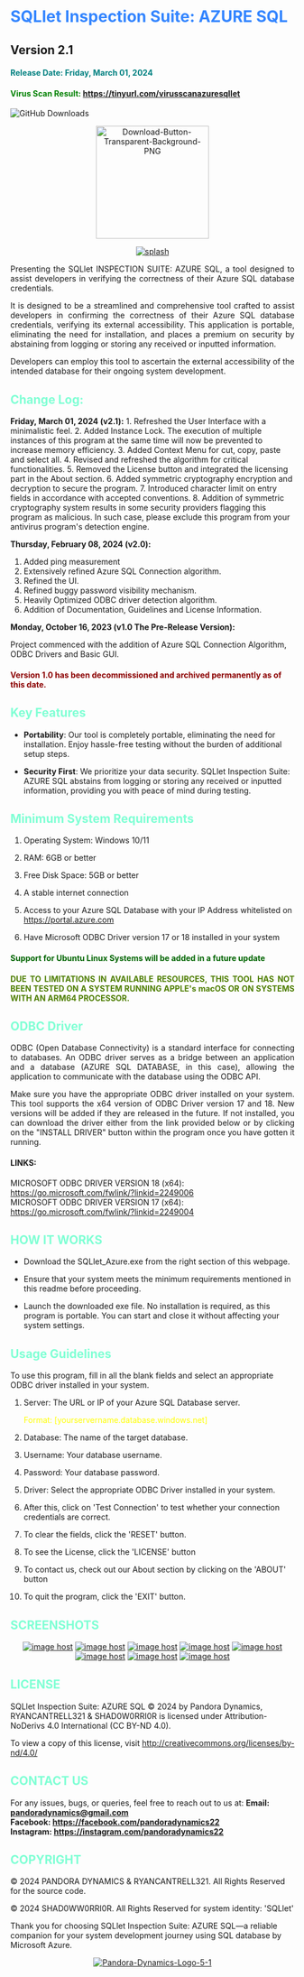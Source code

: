 
<h1 style="color: #3385ff">SQLlet Inspection Suite: AZURE SQL</h1>
<h2>Version 2.1</h2> 
<h4 style="color: teal">Release Date: Friday, March 01, 2024</h4>
<h4 style="color:green">Virus Scan Result: <a href="https://virusscan.jotti.org/en-US/filescanjob/os0fo83tsj">https://tinyurl.com/virusscanazuresqllet</a></h4>

![GitHub Downloads](https://img.shields.io/github/downloads/ryancantrell321/SQLlet-Azure-SQL/total)

<center>
<a href="https://4cvw4d-my.sharepoint.com/:u:/g/personal/ryancantrell321_4cvw4d_onmicrosoft_com/ET9cWbhwhxdGsJKlE7lgSgABr2k30tePI689xcsdrSxkzw?e=YIqcko"><img src="https://i.ibb.co/9ZznVxP/Download-Button-Transparent-Background-PNG.png" alt="Download-Button-Transparent-Background-PNG" border="0" width=200></a>
</center>

<p style="text-align: center">
<a href="https://ibb.co/zQt1FB5"><img src="https://i.ibb.co/k5PpJwy/splash.png" alt="splash" border="0"></a>
</p>
<p style="text-align: justify">Presenting the SQLlet INSPECTION SUITE: AZURE SQL, a tool designed to assist developers in verifying the correctness of their Azure SQL database credentials.</p>

<p style="text-align: justify">
It is designed to be a streamlined and comprehensive tool crafted to assist developers in confirming the correctness of their Azure SQL database credentials, verifying its external accessibility. This application is portable, eliminating the need for installation, and places a premium on security by abstaining from logging or storing any received or inputted information.
</p>

<p style="text-align: justify">
Developers can employ this tool to ascertain the external accessibility of the intended database for their ongoing system development.
</p>

<h2 style="color:aquamarine">Change Log:</h2>
<strong>Friday, March 01, 2024 (v2.1):</strong>
1. Refreshed the User Interface with a minimalistic feel.
2. Added Instance Lock. The execution of multiple instances of this program at the same time will now be prevented to increase memory efficiency.
3. Added Context Menu for cut, copy, paste and select all.
4. Revised and refreshed the algorithm for critical functionalities.
5. Removed the License button and integrated the licensing part in the About section.
6. Added symmetric cryptography encryption and decryption to secure the program.
7. Introduced character limit on entry fields in accordance with accepted conventions.
8. Addition of symmetric cryptography system results in some security providers flagging this program as malicious. In such case, please exclude this program from your antivirus program's detection engine.

<strong>Thursday, February 08, 2024 (v2.0):</strong>
1. Added ping measurement
2. Extensively refined Azure SQL Connection algorithm.
3. Refined the UI.
4. Refined buggy password visibility mechanism.
5. Heavily Optimized ODBC driver detection algorithm.
6. Addition of Documentation, Guidelines and License Information.

<strong>Monday, October 16, 2023 (v1.0 The Pre-Release Version):</strong>

Project commenced with the addition of Azure SQL Connection Algorithm, ODBC Drivers and Basic GUI.

<h4 style="color: darkred">Version 1.0 has been decommissioned and archived permanently as of this date.</h4>


<h2 style="color:aquamarine">Key Features</h2>

- **Portability**: Our tool is completely portable, eliminating the need for installation. Enjoy hassle-free testing without the burden of additional setup steps.


- **Security First**: We prioritize your data security. SQLlet Inspection Suite: AZURE SQL abstains from logging or storing any received or inputted information, providing you with peace of mind during testing.


<h2 style="color: aquamarine">Minimum System Requirements</h2>

1. Operating System: Windows 10/11

2. RAM: 6GB or better
   
3. Free Disk Space: 5GB or better
   
4. A stable internet connection

5. Access to your Azure SQL Database with your IP Address whitelisted on https://portal.azure.com

6. Have Microsoft ODBC Driver version 17 or 18 installed in your system



<h4 style="color: darkgreen">Support for Ubuntu Linux Systems will be added in a future update</h4>
<h4 style="color: #4d7d00; text-align:justify;"> DUE TO LIMITATIONS IN AVAILABLE RESOURCES, THIS TOOL HAS NOT BEEN TESTED ON A SYSTEM RUNNING APPLE's macOS OR ON SYSTEMS WITH AN ARM64 PROCESSOR.</h4>

<h2 style="color: aquamarine"> ODBC Driver</h2>

<p style="text-align: justify">ODBC (Open Database Connectivity) is a standard interface for connecting to databases. An ODBC driver serves as a bridge between an application and a database (AZURE SQL DATABASE, in this case), allowing the application to communicate with the database using the ODBC API. </p>

<p style="text-align: justify">
Make sure you have the appropriate ODBC driver installed on your system. This tool supports the x64 version of ODBC Driver version 17 and 18. New versions will be added if they are released in the future.
If not installed, you can download the driver either from the link provided below or by clicking on the "INSTALL DRIVER" button within the program once you have gotten it running.
</p>

#### LINKS:

MICROSOFT ODBC DRIVER VERSION 18 (x64): https://go.microsoft.com/fwlink/?linkid=2249006
\
MICROSOFT ODBC DRIVER VERSION 17 (x64): https://go.microsoft.com/fwlink/?linkid=2249004


<h2 style="color: aquamarine"> HOW IT WORKS</h2>

- Download the SQLlet_Azure.exe from the right section of this webpage.

- Ensure that your system meets the minimum requirements mentioned in this readme before proceeding.

- Launch the downloaded exe file. No installation is required, as this program is portable. You can start and close it without affecting your system settings.

<h2 style="color: aquamarine"> Usage Guidelines</h2>
To use this program, fill in all the blank fields and select an appropriate ODBC driver installed in your system.

1. Server: The URL or IP of your Azure SQL Database server. <p style="color:yellow">Format: [yourservername.database.windows.net]</p>


2. Database: The name of the target database.


3. Username: Your database username.


4. Password: Your database password.


5. Driver: Select the appropriate ODBC Driver installed in your system.


6. After this, click on 'Test Connection' to test whether your connection credentials are correct.


7. To clear the fields, click the 'RESET' button.


8. To see the License, click the 'LICENSE' button 


9. To contact us, check out our About section by clicking on the 'ABOUT' button


10. To quit the program, click the 'EXIT' button.

<h2 style="color: aquamarine">SCREENSHOTS</h2>
<p style="text-align: center"><a href="https://imgbox.com/josSmTFr" target="_blank"><img src="https://thumbs2.imgbox.com/e2/da/josSmTFr_t.png" alt="image host"/></a> <a href="https://imgbox.com/tefX40KX" target="_blank"><img src="https://thumbs2.imgbox.com/7c/67/tefX40KX_t.png" alt="image host"/></a> <a href="https://imgbox.com/CklSAWLs" target="_blank"><img src="https://thumbs2.imgbox.com/fc/31/CklSAWLs_t.png" alt="image host"/></a> <a href="https://imgbox.com/eo5h4kqm" target="_blank"><img src="https://thumbs2.imgbox.com/27/4a/eo5h4kqm_t.png" alt="image host"/></a> <a href="https://imgbox.com/ZCKAdbzr" target="_blank"><img src="https://thumbs2.imgbox.com/8c/a3/ZCKAdbzr_t.png" alt="image host"/></a> <a href="https://imgbox.com/jlGd9UmB" target="_blank"><img src="https://thumbs2.imgbox.com/14/fb/jlGd9UmB_t.png" alt="image host"/></a> <a href="https://imgbox.com/htzQ0PzZ" target="_blank"><img src="https://thumbs2.imgbox.com/40/a2/htzQ0PzZ_t.png" alt="image host"/></a> <a href="https://imgbox.com/rqcj3Aru" target="_blank"><img src="https://thumbs2.imgbox.com/2b/80/rqcj3Aru_t.png" alt="image host"/></a></p>

<h2 style="color: aquamarine">LICENSE</h2>
SQLlet Inspection Suite: AZURE SQL © 2024 by Pandora Dynamics, RYANCANTRELL321 & SHAD0W0RRI0R is licensed under Attribution-NoDerivs 4.0 International (CC BY-ND 4.0).

To view a copy of this license, visit http://creativecommons.org/licenses/by-nd/4.0/

<h2 style="color: aquamarine">CONTACT US</h2>

For any issues, bugs, or queries, feel free to reach out to us at:
<strong>
Email: <a href="mailto:pandoradynamics@gmail.com">pandoradynamics@gmail.com</a>
\
Facebook: <a href="https://facebook.com/pandoradynamics22">https://facebook.com/pandoradynamics22</a>
\
Instagram: <a href="https://instagram.com/pandoradynamics22">https://instagram.com/pandoradynamics22</a>
</strong>
<h2 style="color: aquamarine">COPYRIGHT</h2>

© 2024 PANDORA DYNAMICS & RYANCANTRELL321. All Rights Reserved for the source code. 

© 2024 SHAD0WW0RRI0R. All Rights Reserved for system identity: 'SQLlet'

Thank you for choosing SQLlet Inspection Suite: AZURE SQL—a reliable companion for your system development journey using SQL database by Microsoft Azure.

<p style="text-align: center">
<a href="https://pandora-dynamics.rf.gd"><img src="https://i.ibb.co/hDXm9tw/Pandora-Dynamics-Logo-5-1.png" alt="Pandora-Dynamics-Logo-5-1" border="0"></a>
</p>
